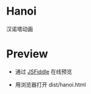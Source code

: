 # Hanoi

汉诺塔动画

# Preview

- 通过 [JSFiddle](https://jsfiddle.net/liwakin/0qs7hdtz/3/) 在线预览

- 用浏览器打开 dist/hanoi.html

